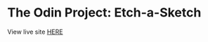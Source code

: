 # The Odin Project: Etch-a-Sketch

View live site [HERE](https://xxnoc.github.io/the-odin-project/etch-a-sketch/)
